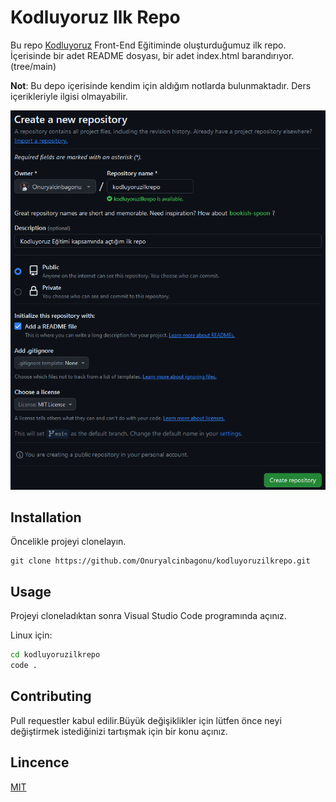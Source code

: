 # Kodluyoruz Ilk Repo
Bu repo [Kodluyoruz](https://patika.dev) Front-End Eğitiminde oluşturduğumuz ilk repo. İçerisinde bir adet README dosyası, bir adet index.html barandırıyor.
(tree/main)

**Not**: Bu depo içerisinde kendim için aldığım notlarda bulunmaktadır. Ders içerikleriyle ilgisi olmayabilir.

![kodluyoruz ilk repo](https://github.com/Onuryalcinbagonu/kodluyoruzilkrepo/blob/main/figures/github.PNG)

## Installation
Öncelikle projeyi clonelayın.

```git
git clone https://github.com/Onuryalcinbagonu/kodluyoruzilkrepo.git 
```
## Usage
Projeyi cloneladıktan sonra Visual Studio Code programında açınız.

Linux için:
```cmd
cd kodluyoruzilkrepo
code .
```
## Contributing
Pull requestler kabul edilir.Büyük değişiklikler için lütfen önce neyi değiştirmek istediğinizi tartışmak için bir konu açınız.
## Lincence
[MIT](https://choosealicense.com/licenses/mit/)

